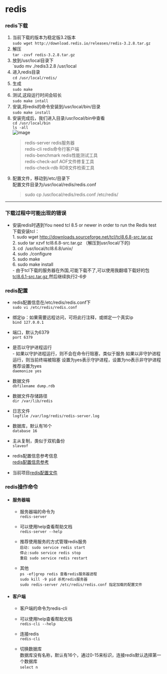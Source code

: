 # redis
### redis下载
1. 当前下载的版本为稳定版3.2版本  
    `sudo wget http://download.redis.io/releases/redis-3.2.8.tar.gz`
2. 解压  
    `tar -zxvf redis-3.2.8.tar.gz`
3. 放到/usr/local目录下  
    `sudo mv ./redis3.2.8  /usr/local
4. 进入redis目录  
    `cd /usr/local/redis/`
5. 生成  
    `sudo make`
6. 测试,这段运行时间会较长  
    `sudo make intall`
7. 安装,将redis的命令安装到/usr/local/bin/⽬录  
    `sudo make install`
8. 安装完成后，我们进入目录/usr/local/bin中查看  
    `cd /usr/local/bin`  
    `ls -all`  
    ![image](./images/p1_12.png)
    > redis-server redis服务器  
    redis-cli redis命令行客户端  
    redis-benchmark redis性能测试工具  
    redis-check-aof AOF文件修复工具  
    redis-check-rdb RDB文件检索工具  
9. 配置⽂件，移动到/etc/⽬录下  
   配置⽂件⽬录为/usr/local/redis/redis.conf  
   > sudo cp /usr/local/redis/redis.conf /etc/redis/
---
### 下载过程中可能出现的错误
   - 安装redis时遇到You need tcl 8.5 or newer in order to run the Redis test  
   下载安装tcl：  
    1. sudo wget http://downloads.sourceforge.net/tcl/tcl8.6.8-src.tar.gz   
    2. sudo tar xzvf tcl8.6.8-src.tar.gz （解压到usr/local/下的)  
    3. cd  /usr/local/tcl8.6.8/unix/  
    4. sudo ./configure  
    5. sudo make  
    6. sudo make install  
    - 由于tcl下载的服务器在外国,可能下载不了,可以使用我翻墙下载好的包[tcl8.6.1-src.tar.gz](https://pan.baidu.com/s/1NkK7VbeNBrbTPUeTxcYD6A),然后继续执行2-6步 
### redis配置
   - redis配置信息在/etc/redis/redis.conf下  
   `sudo vi /etc/redis/redis.conf`
   
   - 绑定ip：如果需要远程访问，可将此⾏注释，或绑定⼀个真实ip  
    `bind 127.0.0.1`

   - 端⼝，默认为6379  
    `port 6379`

   - 是否以守护进程运⾏  
    - 如果以守护进程运⾏，则不会在命令⾏阻塞，类似于服务
    如果以⾮守护进程运⾏，则当前终端被阻塞
    设置为yes表示守护进程，设置为no表示⾮守护进程
    推荐设置为yes  
    `daemonize yes`

   - 数据⽂件  
    `dbfilename dump.rdb`

   - 数据⽂件存储路径  
    `dir /var/lib/redis`

   - ⽇志⽂件  
    `logfile /var/log/redis/redis-server.log`

   - 数据库，默认有16个  
    `database 16`

   - 主从复制，类似于双机备份  
    `slaveof`
   - redis配置信息参考信息  
   [redis配置信息参考](http://blog.csdn.net/ljphilp/article/details/52934933)
   
   - 当前项目[redis配置文件](./conf/redis.conf)
### redis操作命令  
   - #### 服务器端  
        - 服务器端的命令为  
        `redis-server`

        - 可以使⽤help查看帮助⽂档  
        `redis-server --help`

        - 推荐使⽤服务的⽅式管理redis服务  
        `启动: sudo service redis start`  
        `停⽌:sudo service redis stop`  
        `重启 sudo service redis restart`  
        - 其他  
        `ps -ef|grep redis 查看redis服务器进程`  
        `sudo kill -9 pid 杀死redis服务器`  
        `sudo redis-server /etc/redis/redis.conf 指定加载的配置文件`  

   - #### 客户端
        - 客户端的命令为redis-cli  
        
        - 可以使⽤help查看帮助⽂档  
        `redis-cli --help`

        - 连接redis  
        `redis-cli`

        - 切换数据库  
          数据库没有名称，默认有16个，通过0-15来标识，连接redis默认选择第一个数据库  
          `select n`
   
   
   
 
